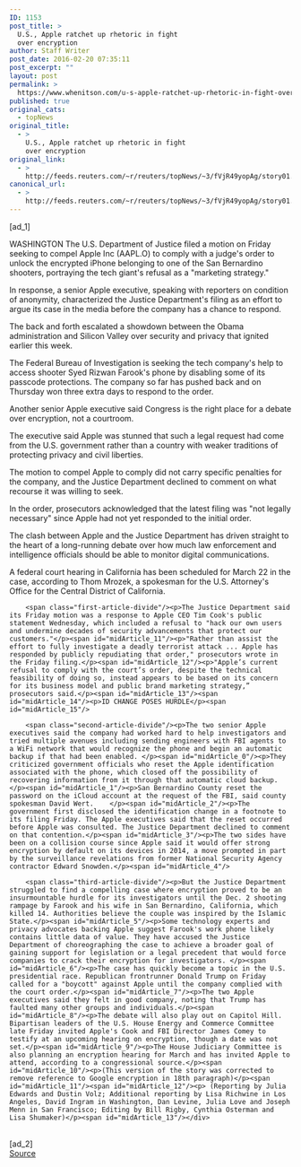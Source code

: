 ```yaml
---
ID: 1153
post_title: >
  U.S., Apple ratchet up rhetoric in fight
  over encryption
author: Staff Writer
post_date: 2016-02-20 07:35:11
post_excerpt: ""
layout: post
permalink: >
  https://www.whenitson.com/u-s-apple-ratchet-up-rhetoric-in-fight-over-encryption/
published: true
original_cats:
  - topNews
original_title:
  - >
    U.S., Apple ratchet up rhetoric in fight
    over encryption
original_link:
  - >
    http://feeds.reuters.com/~r/reuters/topNews/~3/fVjR49yopAg/story01.htm
canonical_url:
  - >
    http://feeds.reuters.com/~r/reuters/topNews/~3/fVjR49yopAg/story01.htm
---
```

 [ad_1]
<br><div id="articleText">
<span id="midArticle_start"/>

<span id="midArticle_0"/><span class="focusParagraph" readability="5"><p><span class="articleLocation">WASHINGTON</span> The U.S. Department of Justice filed a motion on Friday seeking to compel Apple Inc (<span id="symbol_AAPL.O_0">AAPL.O</span>) to comply with a judge's order to unlock the encrypted iPhone belonging to one of the San Bernardino shooters, portraying the tech giant's refusal as a "marketing strategy."</p></span><span id="midArticle_1"/><p>In response, a senior Apple executive, speaking with reporters on condition of anonymity, characterized the Justice Department's filing as an effort to argue its case in the media before the company has a chance to respond. </p><span id="midArticle_2"/><p>The back and forth escalated a showdown between the Obama administration and Silicon Valley over security and privacy that ignited earlier this week.</p><span id="midArticle_3"/><p>The Federal Bureau of Investigation is seeking the tech company's help to access shooter Syed Rizwan Farook's phone by disabling some of its passcode protections. The company so far has pushed back and on Thursday won three extra days to respond to the order.</p><span id="midArticle_4"/><p>Another senior Apple executive said Congress is the right place for a debate over encryption, not a courtroom. </p><span id="midArticle_5"/><p>The executive said Apple was stunned that such a legal request had come from the U.S. government rather than a country with weaker traditions of protecting privacy and civil liberties. </p><span id="midArticle_6"/><p>The motion to compel Apple to comply did not carry specific penalties for the company, and the Justice Department declined to comment on what recourse it was willing to seek. </p><span id="midArticle_7"/><p>In the order, prosecutors acknowledged that the latest filing was "not legally necessary" since Apple had not yet responded to the initial order.</p><span id="midArticle_8"/><p>The clash between Apple and the Justice Department has driven straight to the heart of a long-running debate over how much law enforcement and intelligence officials should be able to monitor digital communications.</p><span id="midArticle_9"/><p>A federal court hearing in California has been scheduled for March 22 in the case, according to Thom Mrozek, a spokesman for the U.S. Attorney's Office for the Central District of California.</p><span id="midArticle_10"/>
        
        <span class="first-article-divide"/><p>The Justice Department said its Friday motion was a response to Apple CEO Tim Cook's public statement Wednesday, which included a refusal to "hack our own users and undermine decades of security advancements that protect our customers."</p><span id="midArticle_11"/><p>"Rather than assist the effort to fully investigate a deadly terrorist attack ... Apple has responded by publicly repudiating that order," prosecutors wrote in the Friday filing.</p><span id="midArticle_12"/><p>"Apple’s current refusal to comply with the court’s order, despite the technical feasibility of doing so, instead appears to be based on its concern for its business model and public brand marketing strategy,” prosecutors said.</p><span id="midArticle_13"/><span id="midArticle_14"/><p>ID CHANGE POSES HURDLE</p><span id="midArticle_15"/>
        
        <span class="second-article-divide"/><p>The two senior Apple executives said the company had worked hard to help investigators and tried multiple avenues including sending engineers with FBI agents to a WiFi network that would recognize the phone and begin an automatic backup if that had been enabled. </p><span id="midArticle_0"/><p>They criticized government officials who reset the Apple identification associated with the phone, which closed off the possibility of recovering information from it through that automatic cloud backup. </p><span id="midArticle_1"/><p>San Bernardino County reset the password on the iCloud account at the request of the FBI, said county spokesman David Wert.    </p><span id="midArticle_2"/><p>The government first disclosed the identification change in a footnote to its filing Friday. The Apple executives said that the reset occurred before Apple was consulted. The Justice Department declined to comment on that contention.</p><span id="midArticle_3"/><p>The two sides have been on a collision course since Apple said it would offer strong encryption by default on its devices in 2014, a move prompted in part by the surveillance revelations from former National Security Agency contractor Edward Snowden.</p><span id="midArticle_4"/>
        
        <span class="third-article-divide"/><p>But the Justice Department struggled to find a compelling case where encryption proved to be an insurmountable hurdle for its investigators until the Dec. 2 shooting rampage by Farook and his wife in San Bernardino, California, which killed 14. Authorities believe the couple was inspired by the Islamic State.</p><span id="midArticle_5"/><p>Some technology experts and privacy advocates backing Apple suggest Farook's work phone likely contains little data of value. They have accused the Justice Department of choreographing the case to achieve a broader goal of gaining support for legislation or a legal precedent that would force companies to crack their encryption for investigators. </p><span id="midArticle_6"/><p>The case has quickly become a topic in the U.S. presidential race. Republican frontrunner Donald Trump on Friday called for a "boycott" against Apple until the company complied with the court order.</p><span id="midArticle_7"/><p>The two Apple executives said they felt in good company, noting that Trump has faulted many other groups and individuals.</p><span id="midArticle_8"/><p>The debate will also play out on Capitol Hill. Bipartisan leaders of the U.S. House Energy and Commerce Committee late Friday invited Apple's Cook and FBI Director James Comey to testify at an upcoming hearing on encryption, though a date was not set.</p><span id="midArticle_9"/><p>The House Judiciary Committee is also planning an encryption hearing for March and has invited Apple to attend, according to a congressional source.</p><span id="midArticle_10"/><p>(This version of the story was corrected to remove reference to Google encryption in 18th paragraph)</p><span id="midArticle_11"/><span id="midArticle_12"/><p> (Reporting by Julia Edwards and Dustin Volz; Additional reporting by Lisa Richwine in Los Angeles, David Ingram in Washington, Dan Levine, Julia Love and Joseph Menn in San Francisco; Editing by Bill Rigby, Cynthia Osterman and Lisa Shumaker)</p><span id="midArticle_13"/></div>
<br>[ad_2]
<br><a href="http://feeds.reuters.com/~r/reuters/topNews/~3/fVjR49yopAg/story01.htm">Source </a>